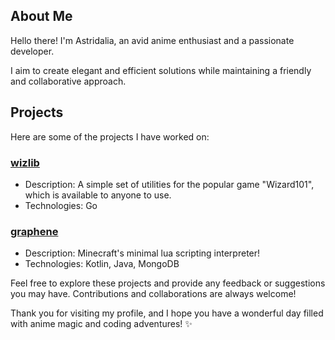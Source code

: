 ## About Me

Hello there! I'm Astridalia, an avid anime enthusiast and a passionate developer. 


I aim to create elegant and efficient solutions while maintaining a friendly and collaborative approach.

## Projects

Here are some of the projects I have worked on:

### [wizlib](https://github.com/Astridalia/wizlib)

- Description: A simple set of utilities for the popular game "Wizard101", which is available to anyone to use. 
- Technologies: Go

### [graphene](https://github.com/Astridalia/graphene)

- Description: Minecraft's minimal lua scripting interpreter! 
- Technologies: Kotlin, Java, MongoDB

<!-- ### Project 3

- Description: A data analysis tool for extracting insights from anime sales data.
- Technologies: Python, Pandas, Matplotlib.
- Repository: [Project 3](https://github.com/Astridalia/project3) -->

Feel free to explore these projects and provide any feedback or suggestions you may have. Contributions and collaborations are always welcome!

<!-- ## Contact

You can reach me through the following channels:

- Email: [astridalia@example.com](mailto:astridalia@example.com)
- Twitter: [@AstridaliaDev](https://twitter.com/AstridaliaDev)
- LinkedIn: [Astridalia](https://www.linkedin.com/in/astridalia/)

Let's connect and discuss all things anime, coding, or anything in between! 😄 -->

Thank you for visiting my profile, and I hope you have a wonderful day filled with anime magic and coding adventures! ✨
